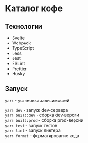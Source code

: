 # Каталог кофе

## Технологии

- Svelte
- Webpack
- TypeScript
- Less
- Jest
- ESLint
- Prettier
- Husky

## Запуск

`yarn` - установка зависимостей

`yarn dev` - запуск dev-сервера  
`yarn build:dev` - сборка dev-версии  
`yarn build:prod` - сборка prod-версии  
`yarn test` - запуск тестов  
`yarn lint` - запуск линтера  
`yarn format` - форматирование кода  
